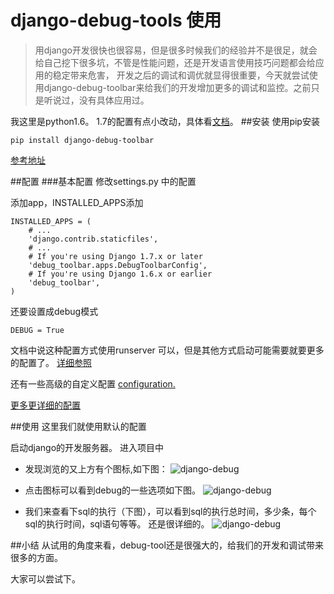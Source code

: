 django-debug-tools 使用
=================

>用django开发很快也很容易，但是很多时候我们的经验并不是很足，就会给自己挖下很多坑，不管是性能问题，还是开发语言使用技巧问题都会给应用的稳定带来危害， 开发之后的调试和调优就显得很重要，今天就尝试使用django-debug-toolbar来给我们的开发增加更多的调试和监控。之前只是听说过，没有具体应用过。


我这里是python1.6。  1.7的配置有点小改动，具体看[文档]((http://django-debug-toolbar.readthedocs.org/en/1.2/installation.html))。
##安装
使用pip安装

    pip install django-debug-toolbar

[参考地址](http://django-debug-toolbar.readthedocs.org/en/1.2/installation.html)

##配置
###基本配置
修改settings.py 中的配置

添加app，INSTALLED_APPS添加

    INSTALLED_APPS = (
        # ...
        'django.contrib.staticfiles',
        # ...
        # If you're using Django 1.7.x or later
        'debug_toolbar.apps.DebugToolbarConfig',
        # If you're using Django 1.6.x or earlier
        'debug_toolbar',
    )

还要设置成debug模式

    DEBUG = True

文档中说这种配置方式使用runserver 可以，但是其他方式启动可能需要就要更多的配置了。
[详细参照](http://django-debug-toolbar.readthedocs.org/en/1.2/installation.html#explicit-setup)

还有一些高级的自定义配置 [configuration.](http://django-debug-toolbar.readthedocs.org/en/1.2/configuration.html)

[更多更详细的配置](http://django-debug-toolbar.readthedocs.org/en/1.2/index.html)

##使用
这里我们就使用默认的配置

启动django的开发服务器。 进入项目中

* 发现浏览的又上方有个图标,如下图：
![django-debug](/images/django_debug1.png "django")

* 点击图标可以看到debug的一些选项如下图。
![django-debug](/images/django_debug2.png "django")

* 我们来查看下sql的执行（下图），可以看到sql的执行总时间，多少条，每个sql的执行时间，sql语句等等。 还是很详细的。
![django-debug](/images/django_debug3.png "django")

##小结
从试用的角度来看，debug-tool还是很强大的，给我们的开发和调试带来很多的方面。

大家可以尝试下。




